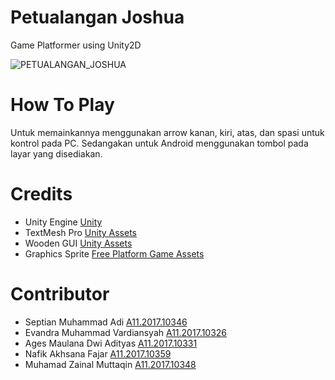 # Petualangan Joshua
Game Platformer using Unity2D

![PETUALANGAN_JOSHUA](https://user-images.githubusercontent.com/58722567/70997146-ef81c100-2106-11ea-8c5a-342ac7d39979.png)


# How To Play
Untuk memainkannya menggunakan arrow kanan, kiri, atas, dan spasi untuk kontrol
pada PC. Sedangakan untuk Android menggunakan tombol pada layar yang disediakan.

# Credits
  - Unity Engine [Unity](https://unity3d.com/)
  - TextMesh Pro  [Unity Assets](https://assetstore.unity.com/packages/essentials/beta-projects/textmesh-pro-84126)
  - Wooden GUI [Unity Assets](https://assetstore.unity.com/packages/2d/gui/fantasy-wooden-gui-free-103811)
  - Graphics Sprite [Free Platform Game Assets](https://craftpix.net/freebies/)

# Contributor
  - Septian Muhammad Adi [A11.2017.10346](https://mahasiswa.dinus.ac.id/images/foto/A/A11/2017/A11.2017.10346.jpg)
  - Evandra Muhammad Vardiansyah [A11.2017.10326](https://mahasiswa.dinus.ac.id/images/foto/A/A11/2017/A11.2017.10326.jpg)
  - Ages Maulana Dwi Adityas [A11.2017.10331](https://mahasiswa.dinus.ac.id/images/foto/A/A11/2017/A11.2017.10331.jpg)
  - Nafik Akhsana Fajar [A11.2017.10359](https://mahasiswa.dinus.ac.id/images/foto/A/A11/2017/A11.2017.10359.jpg)
  - Muhamad Zainal Muttaqin [A11.2017.10348](https://mahasiswa.dinus.ac.id/images/foto/A/A11/2017/A11.2017.10348.jpg)
